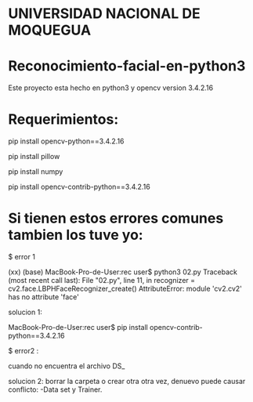 # UNIVERSIDAD NACIONAL DE MOQUEGUA #

# Reconocimiento-facial-en-python3
Este proyecto esta hecho en python3 y opencv version 3.4.2.16




# Requerimientos:

pip install opencv-python==3.4.2.16
  
pip install pillow

pip install numpy

pip install opencv-contrib-python==3.4.2.16


# Si tienen estos errores comunes tambien los tuve yo:

$ error 1

(xx) (base) MacBook-Pro-de-User:rec user$ python3 02.py
Traceback (most recent call last):
  File "02.py", line 11, in <module>
    recognizer = cv2.face.LBPHFaceRecognizer_create()
AttributeError: module 'cv2.cv2' has no attribute 'face'

solucion 1:

MacBook-Pro-de-User:rec user$ pip install opencv-contrib-python==3.4.2.16


$ error2 :

cuando no encuentra el archivo DS_

solucion 2:
borrar la carpeta o crear otra otra vez, denuevo puede causar conflicto: 
  -Data set y Trainer.
  
  







